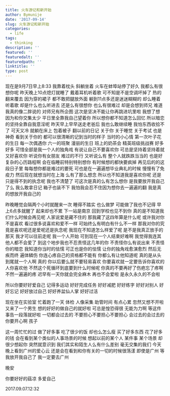 ```yaml
---
title: 火车游记和新开始
author: Bymunije
date: '2017-09-14'
slug: 火车游记和新开始
categories:
  - life
tags:
  - thinking
description: ''
featured: ''
featuredalt: ''
featuredpath: ''
linktitle: ''
type: post
---
```

现在是9月7日早上8:33  我靠着枕头  斜躺坐着  火车在蚌埠站停了好久  我都么有很想你呢   昨天晚上10点熄灯就睡了  戴着耳机听着歌  可不知是不是空调坏掉了  热的翻来覆去  因为穿的裙子  都不敢把腿放外面  躺到11点多还是迷迷糊糊的  却么睡着  听着歌  却是什么也么听进去  还是么有很想你  也么有很难过  却是会想到师兄  难道我真的像二胖说的  对师兄有所企图  这次是坚决不能让你再跳进坑里啦  我想了想  因为和你交集太少   平日里全靠我自己望着你   所以想你都不知道怎么回忆  所以暗恋的坚持全靠自我意淫呢  昨天早上早早送走老爸后  我也么敢继续睡  我怕东西收拾不了   可天又冷  就躺在床上  包着被子  翻以前的日记  关于你  关于睡觉  关于考试   也是神奇  看到关于你的  都可以很清晰的记到当时的样子  当时的小心情  第一次叶子花的生日  每一次偶遇你 六一的班聚  漫丽的生日  班上的奶茶会  精英班级挑战赛  好多好多  可惜全部是我一个人的独角戏  有说让自己不要喜欢你  可总是坚持着坚持着就又好喜欢你  听说你有女朋友  难过的不行  又听说么有  整个人就跌跌当当的  也是好复杂的心历路程啊  会在临睡前特别特别想你  有时候想的都快要疯掉  再见后的的这段日子里  每每想你都是难过的要死  可也是在一遍遍想毕业典礼的时候  慢慢有了免疫力  然后现在就想当时在上海  么有了那么想念  所以也不知道我是喜欢你呢  还是只是得不到的执念呢  我也不清楚了  可这次是真的么有怎么想你  是我要放开我自己了么   我么敢拿日记 箱子也装不下 我怕我会忍不住因为想你去一遍遍的翻  我是真的想放开我自己的   

昨晚睡觉会隔两个小时就醒来一次  睡得不踏实  也么做梦  可能做了我也不记得  早上6点多就醒了  起来却也不累  下一站是南京  回到学校也见不到你  真的是不知道我们什么时候会再见呢 人家说爱是藏不住的    那我藏了这四年算是什么呢  或许我对你不是喜欢   看过很多说喜欢和爱不一样  可始终么有明白有什么不一样  那我对你的究竟是喜欢呢还是爱呢还是执念呢  我现在不知道怎么样爱了呢  是不是我真正放手的那天  我才可以往前走呢  我一个人开始  可到现在一个人结束好难啊  我觉得我连其他人都不会爱了  到这个地步我也不忍责怪这几年的你  不责怪你么有说出来  不责怪你的暗恋  我知道你当时的怯懦  可正也是你的怯懦  让你的独角戏愈演愈烈  然后无疾而终  遍体鳞伤  你连心疼自己的资格都不能有  你都么有让他知道呢  真的是从头到尾就一个人啊  真的  你以后要么就不要轻易喜欢  你要喜欢就一定要告诉你喜欢的人你喜欢他  不然这个死循环到底要到什么时候呢  你真的不要再好了伤疤忘了疼啊  不然一遍遍的疼  迟早有一天你就会完全麻木  再也不会爱啦  是永久永久的不会啦

所以你要好好爱自己  记得多运动  好好完成任务  好好减肥  好好练字  好好对别人  好好忘记    好好放过自己  好好养盆仙人掌  好好过活   

现在坐在实验室  忙着跑了一天  体检 人像采集  助管时间  有点心累   忽然又想不开啦 又来了一个男生  想的好好的做自己的就好啦  可总是惶恐得很  无能为力啊  等这件事告一段落就好啦   一切都会过去的  不要担心不要担心不要担心  会过去的会过去的  你要开心啊  孩子

这一周忙忙的过   做了好多事  吃了很少的饭  却也么怎么瘦   买了好多东西  花了好多的钱  会在看到某个类似的人事场景的时候  想起以前的某个人 某件事  某个场景  却很少想起你  突然就意识到  我们其实和陌生人么有什么差别  毫无交集的我们   今天晚上看到广州的爱心云  还是会在看到和你有关的一切的时候很荡漾  即使是广州  等我放开我自己了  我一定要去广州

晚安  

你要好好的菇凉  多爱自己

2017.09.07.12:32